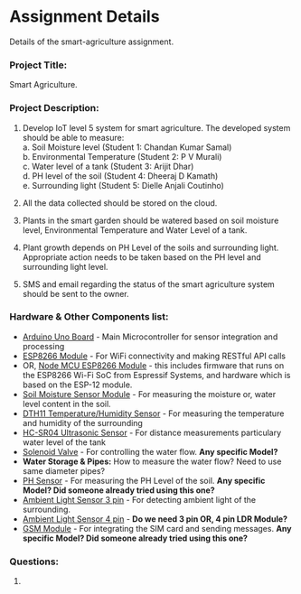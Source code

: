 # Assignment Details
Details of the smart-agriculture assignment. 

### Project Title:
Smart Agriculture.

### Project Description: 
1. Develop IoT level 5 system for smart agriculture. The developed system should be able to measure:  
a. Soil Moisture level (Student 1: Chandan Kumar Samal)\
b. Environmental Temperature (Student 2: P V Murali)\
c. Water level of a tank (Student 3: Arijit Dhar)\
d. PH level of the soil (Student 4: Dheeraj D Kamath)\
e. Surrounding light (Student 5: Dielle Anjali Coutinho)

2. All the data collected should be stored on the cloud.
3. Plants in the smart garden should be watered based on soil moisture level, Environmental Temperature and Water Level of a tank.
4. Plant growth depends on PH Level of the soils and surrounding light. Appropriate action needs to be taken based on the PH level and surrounding light level.
5. SMS and email regarding the status of the smart agriculture system should be sent to the owner.

### Hardware & Other Components list:
* [Arduino Uno Board](https://www.amazon.in/Arduino-UNO-board-DIP-ATmega328P/dp/B008GRTSV6) - Main Microcontroller for sensor integration and processing
* [ESP8266 Module](https://www.electronicscomp.com/esp8266-esp01-wifi-module?gclid=Cj0KCQiA-aGCBhCwARIsAHDl5x9s-oPnow1cWleGh7N9C2HWGTBHztebjSHQulG9WLH7teTIofUJePQaAr0wEALw_wcB) - For WiFi connectivity and making RESTful API calls 
* OR, [Node MCU ESP8266 Module](https://www.electronicscomp.com/nodemcu-esp8266-wifi-development-board?search=Node%20MCU) - this includes firmware that runs on the ESP8266 Wi-Fi SoC from Espressif Systems, and hardware which is based on the ESP-12 module. 
* [Soil Moisture Sensor Module](https://www.electronicscomp.com/soil-moisture-sensor-module-india?search=Soil%20Moisture) - For measuring the moisture or, water level content in the soil.
* [DTH11 Temperature/Humidity Sensor](https://www.electronicscomp.com/dht11-temprature-humidity-sensor-module-india?gclid=Cj0KCQiA-aGCBhCwARIsAHDl5x_LVh2CjXTFdwdG0JsFVv5UIDyRpRiZlito8L4-PIaHpaYzN90RUY4aAsKnEALw_wcB) - For measuring the temperature and humidity of the surrounding
* [HC-SR04 Ultrasonic Sensor](https://robu.in/product/hc-sr04-ultrasonic-range-finder/?gclid=Cj0KCQiA-aGCBhCwARIsAHDl5x-SA2CdPxEqjyiDGrX1pLh4unL09V3-hP1ZEr5rkmzE-VPyPopmGu8aAovxEALw_wcB) - For distance measurements particulary water level of the tank
* [Solenoid Valve](https://www.hnhcart.com/products/solenoid-valve-1-2-dc-3-6v-water-control-electric-pulse-solenoid-valve?variant=37522859229358&currency=INR&utm_medium=product_sync&utm_source=google&utm_content=sag_organic&utm_campaign=sag_organic&utm_campaign=gs-2020-11-23&utm_source=google&utm_medium=smart_campaign) - For controlling the water flow.  <b> Any specific Model? </b>
* <b>Water Storage & Pipes:</b> How to measure the water flow? Need to use same diameter pipes?
* [PH Sensor](https://www.electronicscomp.com/analog-ph-sensor-kit-for-arduino?gclid=Cj0KCQiA-aGCBhCwARIsAHDl5x_yCftqmTv63b7V6m3Pgp0hXnWhars9fBxy4pccBdaWYKHlTXjoQqgaAlzaEALw_wcB) - For measuring the PH Level of the soil. <b> Any specific Model? Did someone already tried using this one?</b>
* [Ambient Light Sensor 3 pin](https://www.electronicscomp.com/ldr-light-sensor-module-india?gclid=Cj0KCQiA-aGCBhCwARIsAHDl5x_o3Oog8AlarSK8qfNBAgZHpufpf_sQvhIHLIg1xKs_Hnf-wcUPVEoaAtV-EALw_wcB) - For detecting ambient light of the surrounding. 
* [Ambient Light Sensor 4 pin](https://robu.in/product/lm393-photosensitive-light-dependent-control-sensor-module/) - <b> Do we need 3 pin OR, 4 pin LDR Module? </b>
* [GSM Module](https://www.electronicscomp.com/sim800l-v2-5v-wireless-gsm-gprs-module-quad-band-with-antenna?gclid=Cj0KCQiA-aGCBhCwARIsAHDl5x-fi_tKI1Y1cgQ6LWnCPEQbEAzpfA_C7bFBDWx2DbYMkGKzmXEmnycaAq-GEALw_wcB) - For integrating the SIM card and sending messages. <b>Any specific Model? Did someone already tried using this one?</b>


### Questions: 
1. 

